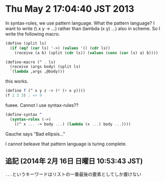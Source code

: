 # Thu May  2 17:04:40 JST 2013

In syntax-rules, we use pattern language. What the pattern language?
I want to write (\ x y -> ...) rather than (lambda (x y) ...) also in
scheme. So I write the following macro.

```scheme
(define (split ls)
  (if (eq? (car ls) '->) (values '() (cdr ls))
    (receive (a b) (split (cdr ls)) (values (cons (car ls) a) b))))

(define-macro (^ . ls)
  (receive (args body) (split ls)
  `(lambda ,args ,@body)))
```

this works.

```scheme
(define f (^ x y z -> (* (+ x y))))
(f 1 2 3) ; => 9
```

fueee. Cannot I use syntax-rules??

```scheme
(define-syntax ^
  (syntax-rules (->)
    ((^ x ... -> body ...) (lambda (x ...) body ...))))
```

Gauche says "Bad ellipsis..."

I cannot beleave that pattern language is turing complete.

## 追記 (2014年  2月 16日 日曜日 10:53:43 JST)

`...`というキーワードはリストの一番最後の要素としてしか置けない

